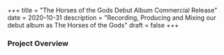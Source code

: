 +++
title = "The Horses of the Gods Debut Album Commercial Release"
date = 2020-10-31
description = "Recording, Producing and Mixing our debut album as The Horses of the Gods"
draft = false
+++

### Project Overview  
